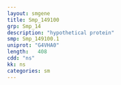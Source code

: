 ```yaml
---
layout: smgene
title: Smp_149100
grp: Smp_14
description: "hypothetical protein"
smp: Smp_149100.1
uniprot: "G4VHA0"
length:   408
cdd: "ns"
kk: ns
categories: sm
---
```

